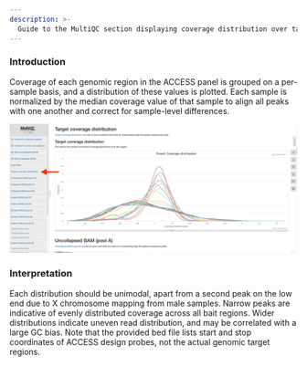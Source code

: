 ```yaml
---
description: >-
  Guide to the MultiQC section displaying coverage distribution over target regions.
---
```


### Introduction

Coverage of each genomic region in the ACCESS panel is grouped on a per-sample basis, and a distribution of these values is plotted. Each sample is normalized by the median coverage value of that sample to align all peaks with one another and correct for sample-level differences.

![Example MultiQC report showing coverage distribution.](../.gitbook/assets/cov-dist.png)


### Interpretation

Each distribution should be unimodal, apart from a second peak on the low end due to X chromosome mapping from male samples. Narrow peaks are indicative of evenly distributed coverage across all bait regions. Wider distributions indicate uneven read distribution, and may be correlated with a large GC bias. Note that the provided bed file lists start and stop coordinates of ACCESS design probes, not the actual genomic target regions.
